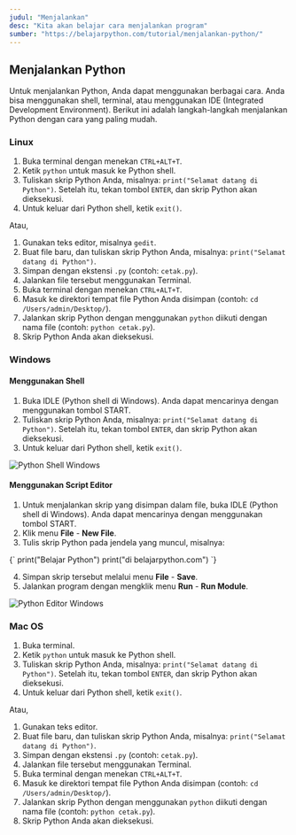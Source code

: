 ```yaml
---
judul: "Menjalankan"
desc: "Kita akan belajar cara menjalankan program"
sumber: "https://belajarpython.com/tutorial/menjalankan-python/"
---
```


## Menjalankan Python

Untuk menjalankan Python, Anda dapat menggunakan berbagai cara. Anda bisa menggunakan shell, terminal, atau menggunakan IDE (Integrated Development Environment). Berikut ini adalah langkah-langkah menjalankan Python dengan cara yang paling mudah.

### Linux

1. Buka terminal dengan menekan `CTRL+ALT+T`.
2. Ketik `python` untuk masuk ke Python shell.
3. Tuliskan skrip Python Anda, misalnya: `print("Selamat datang di Python")`. Setelah itu, tekan tombol `ENTER`, dan skrip Python akan dieksekusi.
4. Untuk keluar dari Python shell, ketik `exit()`.

Atau,

1. Gunakan teks editor, misalnya `gedit`.
2. Buat file baru, dan tuliskan skrip Python Anda, misalnya: `print("Selamat datang di Python")`.
3. Simpan dengan ekstensi `.py` (contoh: `cetak.py`).
4. Jalankan file tersebut menggunakan Terminal.
5. Buka terminal dengan menekan `CTRL+ALT+T`.
6. Masuk ke direktori tempat file Python Anda disimpan (contoh: `cd /Users/admin/Desktop/`).
7. Jalankan skrip Python dengan menggunakan `python` diikuti dengan nama file (contoh: `python cetak.py`).
8. Skrip Python Anda akan dieksekusi.

### Windows

#### Menggunakan Shell

1. Buka IDLE (Python shell di Windows). Anda dapat mencarinya dengan menggunakan tombol START.
2. Tuliskan skrip Python Anda, misalnya: `print("Selamat datang di Python")`. Setelah itu, tekan tombol `ENTER`, dan skrip Python akan dieksekusi.
3. Untuk keluar dari Python shell, ketik `exit()`.

![Python Shell Windows](https://belajarpython.com/img/menjalankan-python-windows.png)

#### Menggunakan Script Editor

1. Untuk menjalankan skrip yang disimpan dalam file, buka IDLE (Python shell di Windows). Anda dapat mencarinya dengan menggunakan tombol START.
2. Klik menu **File** - **New File**.
3. Tulis skrip Python pada jendela yang muncul, misalnya:

<Syntax language="python">
  {`
    print("Belajar Python")
    print("di belajarpython.com")
  `}
</Syntax>

4. Simpan skrip tersebut melalui menu **File** - **Save**.
5. Jalankan program dengan mengklik menu **Run** - **Run Module**.

![Python Editor Windows](https://belajarpython.com/img/menjalankan-python-windows-editor.png)

### Mac OS

1. Buka terminal.
2. Ketik `python` untuk masuk ke Python shell.
3. Tuliskan skrip Python Anda, misalnya: `print("Selamat datang di Python")`. Setelah itu, tekan tombol `ENTER`, dan skrip Python akan dieksekusi.
4. Untuk keluar dari Python shell, ketik `exit()`.

Atau,

1. Gunakan teks editor.
2. Buat file baru, dan tuliskan skrip Python Anda, misalnya: `print("Selamat datang di Python")`.
3. Simpan dengan ekstensi `.py` (contoh: `cetak.py`).
4. Jalankan file tersebut menggunakan Terminal.
5. Buka terminal dengan menekan `CTRL+ALT+T`.
6. Masuk ke direktori tempat file Python Anda disimpan (contoh: `cd /Users/admin/Desktop/`).
7. Jalankan skrip Python dengan menggunakan `python` diikuti dengan nama file (contoh: `python cetak.py`).
8. Skrip Python Anda akan dieksekusi.
